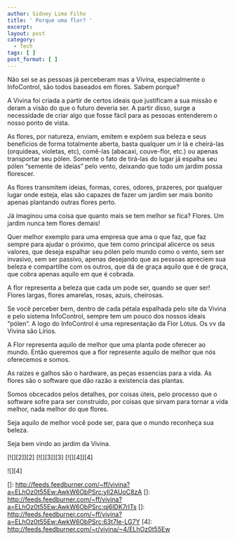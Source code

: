 ```yaml
---
author: Sidney Lima Filho
title: ' Porque uma flor? '
excerpt:
layout: post
category:
  - Tech
tags: [ ]
post_format: [ ]
---
```

Não sei se as pessoas já perceberam mas a Vivina, especialmente o InfoControl, são todos baseados em flores. Sabem porque? </p> 
A Vivina foi criada a partir de certos ideais que justificam a sua missão e deram a visão do que o futuro deveria ser. A partir disso, surge a necessidade de criar algo que fosse fácil para as pessoas entenderem o nosso ponto de vista. 

As flores, por natureza, enviam, emitem e expõem sua beleza e seus beneficios de forma totalmente aberta, basta qualquer um ir lá e cheirá-las (orquideas, violetas, etc), comê-las (abacaxi, couve-flor, etc.) ou apenas transportar seu pólen. Somente o fato de tirá-las do lugar já espalha seu pólen “semente de ideias” pelo vento, deixando que todo um jardim possa florescer. 

As flores transmitem ideias, formas, cores, odores, prazeres, por qualquer lugar onde esteja, elas são capazes de fazer um jardim ser mais bonito apenas plantando outras flores perto. 

Já imaginou uma coisa que quanto mais se tem melhor se fica? Flores. Um jardim nunca tem flores demais! 

Quer melhor exemplo para uma empresa que ama o que faz, que faz sempre para ajudar o próximo, que tem como principal alicerce os seus valores, que deseja espalhar seu pólen pelo mundo como o vento, sem ser invasivo, sem ser passivo, apenas desejando que as pessoas apreciem sua beleza e compartilhe com os outros, que dá de graça aquilo que é de graça, que cobra apenas aquilo em que é cobrada. 

A flor representa a beleza que cada um pode ser, quando se quer ser! Flores largas, flores amarelas, rosas, azuis, cheirosas. 

Se você perceber bem, dentro de cada pétala espalhada pelo site da Vivina e pelo sistema InfoControl, sempre tem um pouco dos nossos ideais “pólen”. A logo do InfoControl é uma representação da Flor Lótus. Os vv da Vivina são Lírios. 

A Flor representa aquilo de melhor que uma planta pode oferecer ao mundo. Então queremos que a flor represente aquilo de melhor que nós oferecemos e somos. 

As raizes e galhos são o hardware, as peças essencias para a vida. As flores são o software que dão razão a existencia das plantas. 

Somos obcecados pelos detalhes, por coisas úteis, pelo processo que o software sofre para ser construido, por coisas que sirvam para tornar a vida melhor, nada melhor do que flores. 

Seja aquilo de melhor você pode ser, para que o mundo reconheça sua beleza. 

Seja bem vindo ao jardim da Vivina.

[![][2]</img>][2] [![][3]</img>][3] [![][4]</img>][4] 

![][4]

 []: http://feeds.feedburner.com/~ff/vivina?a=ELhOz0t55Ew:AwkW6ObPSrc:yIl2AUoC8zA
 []: http://feeds.feedburner.com/~ff/vivina?a=ELhOz0t55Ew:AwkW6ObPSrc:qj6IDK7rITs
 []: http://feeds.feedburner.com/~ff/vivina?a=ELhOz0t55Ew:AwkW6ObPSrc:63t7Ie-LG7Y
 [4]: http://feeds.feedburner.com/~r/vivina/~4/ELhOz0t55Ew